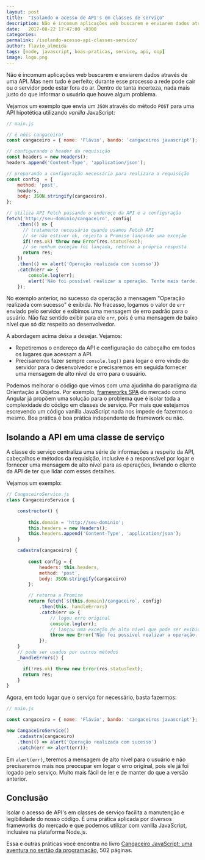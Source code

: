 ```yaml
---
layout: post
title:  "Isolando o acesso de API's em classes de serviço"
description: Não é incomum aplicações web buscarem e enviarem dados através de uma API. Mas nem tudo é perfeito; durante esse processo a rede pode cair ou o servidor pode estar fora do ar. Dentro de tanta incerteza, nada mais justo do que informar o usuário que houve algum problema.
date:   2017-08-22 17:47:00 -0300
categories:
permalink: /isolando-acesso-api-classes-servico/
author: flavio_almeida
tags: [node, javascript, boas-praticas, service, api, oop]
image: logo.png
---
```


Não é incomum aplicações web buscarem e enviarem dados através de uma API. Mas nem tudo é perfeito; durante esse processo a rede pode cair ou o servidor pode estar fora do ar. Dentro de tanta incerteza, nada mais justo do que informar o usuário que houve algum problema.

Vejamos um exemplo que envia um `JSON` através do método `POST` para uma API hipotética utilizando *vanilla* JavaScript:

```javascript
// main.js

// é nóis cangaceiro!
const cangaceiro = { nome: 'Flávio', bando: 'cangaceiros javascript'};

// configurando o header da requisição
const headers = new Headers();
headers.append('Content-Type', 'application/json');

// preparando a configuração necessária para realizara a requisição
const config  = {
    method: 'post',
    headers,
    body: JSON.stringify(cangaceiro),
};

// utiliza API Fetch passando o endereço da API e a configuração
fetch('http://seu-dominio/cangaceiro', config)
    .then(() => {
      // tratamento necessário quando usamos Fetch API
      // se não estiver ok, rejeita a Promise lançando uma exceção
      if(!res.ok) throw new Error(res.statusText);
      // se nenhum exceção foi lançada, retorna a própria resposta
      return res;      
    })
    .then(() => alert('Operação realizada com sucesso'))
    .catch(err => {
        console.log(err);
        alert('Não foi possível realizar a operação. Tente mais tarde.');
    });
```

No exemplo anterior, no sucesso da operação a mensagem "Operação realizada com sucesso" é exibida. No fracasso, logamos o valor de `err` enviado pelo servidor e exibimos uma mensagem de erro padrão para o usuário. Não faz sentido exibir para ele `err`, pois é uma mensagem de baixo nível que só diz respeito ao desenvolvedor.

A abordagem acima deixa a desejar. Vejamos:

* Repetiremos o endereço da API e configuração do cabeçalho em todos os lugares que acessam a API.
* Precisaremos fazer sempre `console.log()` para logar o erro vindo do servidor para o desenvolvedor e precisaremos em seguida fornecer uma mensagem de alto nível de erro para o usuário.

Podemos melhorar o código que vimos com uma ajudinha do paradigma da Orientação a Objetos. Por exemplo, <a href="http://hipsters.tech/single-page-applications-hipsters-16/" target="_blank">frameworks SPA</a> do mercado como Angular já propõem uma solução para o problema que é isolar toda a complexidade do código em classes de serviço. Por mais que estejamos escrevendo um código vanilla JavaScript nada nos impede de fazermos o mesmo. Boa prática é boa prática independente de framework ou não.

## Isolando a API em uma classe de serviço

A classe do serviço centraliza uma série de informações a respeito da API, cabeçalhos e métodos da requisição, inclusive é a responsável por logar e fornecer uma mensagem de alto nível para as operações, livrando o cliente da API de ter que lidar com esses detalhes.

Vejamos um exemplo:

```javascript
// CangaceiroService.js
class CangaceiroService {

    constructor() {
      
        this.domain = 'http://seu-dominio';
        this.headers = new Headers();
        this.headers.append('Content-Type', 'application/json');
    }

    cadastra(cangaceiro) {
    
        const config = { 
            headers: this.headers, 
            method: 'post', 
            body: JSON.stringify(cangaceiro) 
        };

        // retorna a Promise
        return fetch(`${this.domain}/cangaceiro`, config)
            .then(this._handleErrors)
            .catch(err => {
                // logou erro original
                console.log(err);
                // lançou uma exceção de alto nível que pode ser exibida para o usuário
                throw new Error('Não foi possível realizar a operação. Tente mais tarde');
            });
    }
    // pode ser usados por outros métodos
    _handleErrors() {

      if(!res.ok) throw new Error(res.statusText);
      return res;      
    }
}
```

Agora, em todo lugar que o serviço for necessário,  basta fazermos:

```javascript
// main.js

const cangaceiro = { nome: 'Flávio', bando: 'cangaceiros javascript'};

new CangaceiroService()
    .cadastra(cangaceiro)
    .then(() => alert('Operação realizada com sucesso')
    .catch(err => alert(err));
```
Em `alert(err)`, teremos a mensagem de alto nível para o usuário e não precisaremos mais nos preocupar em logar o erro original, pois ele já foi logado pelo serviço. Muito mais fácil de ler e de manter do que a versão anterior. 

## Conclusão 

Isolar o acesso de API's em classes de serviço facilita a manutenção e legibilidade do nosso código. É uma prática aplicada por diversos frameworks do mercado e que podemos utilizar com vanilla JavaScript, inclusive na plataforma Node.js.

Essa e outras práticas você encontra no livro <a href="goo.gl/5sPR8X">Cangaceiro JavaScript: uma aventura no sertão da programação</a>, 502 páginas.
